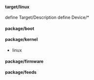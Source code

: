 





#### target/linux

define Target/Description
define Device/*






#### package/boot

#### package/kernel

* linux

#### package/firmware

#### package/feeds



